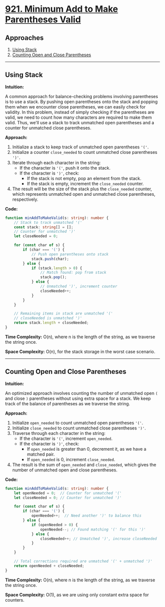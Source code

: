 # [921. Minimum Add to Make Parentheses Valid](https://leetcode.com/problems/minimum-add-to-make-parentheses-valid/)

## Approaches
1. [Using Stack](#using-stack)
2. [Counting Open and Close Parentheses](#counting-open-and-close-parentheses)

---

## Using Stack

**Intuition:**

A common approach for balance-checking problems involving parentheses is to use a stack. By pushing open parentheses onto the stack and popping them when we encounter close parentheses, we can easily check for validity. In this problem, instead of simply checking if the parentheses are valid, we need to count how many characters are required to make them valid. Thus, we'll use a stack to track unmatched open parentheses and a counter for unmatched close parentheses.

**Approach:**
1. Initialize a stack to keep track of unmatched open parentheses `'('`.
2. Initialize a counter `close_needed` to count unmatched close parentheses `')'`.
3. Iterate through each character in the string:
   - If the character is `'('`, push it onto the stack.
   - If the character is `')'`, check:
     - If the stack is not empty, pop an element from the stack.
     - If the stack is empty, increment the `close_needed` counter.
4. The result will be the size of the stack plus the `close_needed` counter, which represents unmatched open and unmatched close parentheses, respectively.

**Code:**

```typescript
function minAddToMakeValid(s: string): number {
    // Stack to track unmatched '('
    const stack: string[] = [];
    // Counter for unmatched ')'
    let closeNeeded = 0;

    for (const char of s) {
        if (char === '(') {
            // Push open parentheses onto stack
            stack.push(char);
        } else {
            if (stack.length > 0) {
                // Match found: pop from stack
                stack.pop();
            } else {
                // Unmatched ')', increment counter
                closeNeeded++;
            }
        }
    }

    // Remaining items in stack are unmatched '('
    // closeNeeded is unmatched ')'
    return stack.length + closeNeeded;
}
```

**Time Complexity:** O(n), where n is the length of the string, as we traverse the string once.

**Space Complexity:** O(n), for the stack storage in the worst case scenario.

---

## Counting Open and Close Parentheses

**Intuition:**

An optimized approach involves counting the number of unmatched open `(` and close `)` parentheses without using extra space for a stack. We keep track of the balance of parentheses as we traverse the string.

**Approach:**
1. Initialize `open_needed` to count unmatched open parentheses `'('`.
2. Initialize `close_needed` to count unmatched close parentheses `')'`.
3. Traverse through each character in the string:
   - If the character is `'('`, increment `open_needed`.
   - If the character is `')'`, check:
     - If `open_needed` is greater than 0, decrement it, as we have a matched pair.
     - If `open_needed` is 0, increment `close_needed`.
4. The result is the sum of `open_needed` and `close_needed`, which gives the number of unmatched open and close parentheses.

**Code:**

```typescript
function minAddToMakeValid(s: string): number {
    let openNeeded = 0;  // Counter for unmatched '('
    let closeNeeded = 0; // Counter for unmatched ')'

    for (const char of s) {
        if (char === '(') {
            openNeeded++;  // Need another ')' to balance this
        } else {
            if (openNeeded > 0) {
                openNeeded--; // Found matching '(' for this ')'
            } else {
                closeNeeded++; // Unmatched ')', increase closeNeeded
            }
        }
    }

    // Total corrections required are unmatched '(' + unmatched ')'
    return openNeeded + closeNeeded;
}
```

**Time Complexity:** O(n), where n is the length of the string, as we traverse the string once.

**Space Complexity:** O(1), as we are using only constant extra space for counters.

